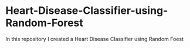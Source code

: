 # Heart-Disease-Classifier-using-Random-Forest
In this repository I created a Heart Disease Classifier using Random Foest
